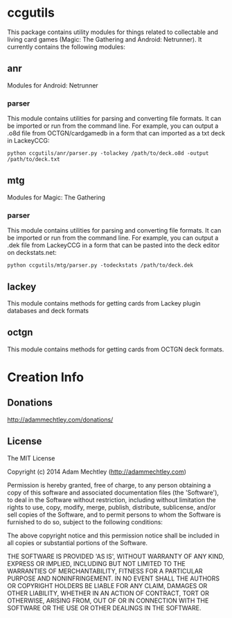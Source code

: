 # ccgutils

This package contains utility modules for things related to collectable and
living card games (Magic: The Gathering and Android: Netrunner). It currently
contains the following modules:

## anr

Modules for Android: Netrunner

### parser

This module contains utilities for parsing and converting file formats. It can
be imported or run from the command line. For example, you can output a .o8d
file from OCTGN/cardgamedb in a form that can imported as a txt deck in
LackeyCCG:

```python ccgutils/anr/parser.py -tolackey /path/to/deck.o8d -output /path/to/deck.txt```

## mtg

Modules for Magic: The Gathering

### parser

This module contains utilities for parsing and converting file formats. It can
be imported or run from the command line. For example, you can output a .dek
file from LackeyCCG in a form that can be pasted into the deck editor on
deckstats.net:

```python ccgutils/mtg/parser.py -todeckstats /path/to/deck.dek```

## lackey

This module contains methods for getting cards from Lackey plugin databases and
deck formats

## octgn

This module contains methods for getting cards from OCTGN deck formats.

# Creation Info

## Donations
http://adammechtley.com/donations/

## License
The MIT License

Copyright (c) 2014 Adam Mechtley (http://adammechtley.com)

Permission is hereby granted, free of charge, to any person obtaining a copy
of this software and associated documentation files (the 'Software'), to deal
in the Software without restriction, including without limitation the rights
to use, copy, modify, merge, publish, distribute, sublicense, and/or sell
copies of the Software, and to permit persons to whom the Software is
furnished to do so, subject to the following conditions:

The above copyright notice and this permission notice shall be included in
all copies or substantial portions of the Software.

THE SOFTWARE IS PROVIDED 'AS IS', WITHOUT WARRANTY OF ANY KIND, EXPRESS OR
IMPLIED, INCLUDING BUT NOT LIMITED TO THE WARRANTIES OF MERCHANTABILITY,
FITNESS FOR A PARTICULAR PURPOSE AND NONINFRINGEMENT. IN NO EVENT SHALL THE
AUTHORS OR COPYRIGHT HOLDERS BE LIABLE FOR ANY CLAIM, DAMAGES OR OTHER
LIABILITY, WHETHER IN AN ACTION OF CONTRACT, TORT OR OTHERWISE, ARISING FROM,
OUT OF OR IN CONNECTION WITH THE SOFTWARE OR THE USE OR OTHER DEALINGS IN
THE SOFTWARE.